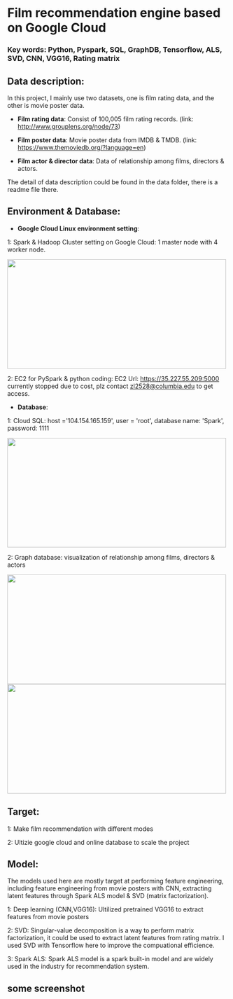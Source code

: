 # Film recommendation engine based on Google Cloud

### Key words: Python, Pyspark, SQL, GraphDB, Tensorflow, ALS, SVD, CNN, VGG16, Rating matrix

## Data description:

In this project, I mainly use two datasets, one is film rating data, and the other is movie poster data. 

- **Film rating data**: Consist of 100,005 film rating records. (link: http://www.grouplens.org/node/73)

- **Film poster data**: Movie poster data from IMDB & TMDB. (link: https://www.themoviedb.org/?language=en)

- **Film actor & director data**: Data of relationship among films, directors & actors. 


The detail of data description could be found in the data folder, there is a readme file there.

## Environment & Database: 

- **Google Cloud Linux environment setting**:  

1: Spark & Hadoop Cluster setting on Google Cloud: 1 master node with 4 worker node.

<img src="https://github.com/ZishuoLi/Film-recommendation-engine-based-on-Google-Cloud/blob/master/figs/Screen%20Shot%202018-01-27%20at%2012.03.52%20PM.png" height="250" width="500">

2: EC2 for PySpark & python coding: EC2 Url: https://35.227.55.209:5000 currently stopped due to cost, plz contact zl2528@columbia.edu to get access.

- **Database**: 

1: Cloud SQL: host ='104.154.165.159', user = 'root', database name: 'Spark', password: 1111

<img src="https://github.com/ZishuoLi/Film-recommendation-engine-based-on-Google-Cloud/blob/master/figs/Screen%20Shot%202018-01-27%20at%2012.10.30%20PM.png" height="250" width="500">

2: Graph database: visualization of relationship among films, directors & actors

<img src="https://github.com/ZishuoLi/Film-recommendation-engine-based-on-Google-Cloud/blob/master/figs/graph_database.png" height="250" width="500">

<img src="https://github.com/ZishuoLi/Film-recommendation-engine-based-on-Google-Cloud/blob/master/figs/graph_database2.png" height="250" width="500">

## Target:

1: Make film recommendation with different modes

2: Ultizie google cloud and online database to scale the project

## Model:

The models used here are mostly target at performing feature engineering, including feature engineering from movie posters with CNN, extracting latent features through Spark ALS model & SVD (matrix factorization).

1: Deep learning (CNN,VGG16): Ultilized pretrained VGG16 to extract features from movie posters

2: SVD: Singular-value decomposition is a way to perform matrix factorization, it could be used to extract latent features from rating matrix. I used SVD with Tensorflow here to improve the compuational efficience.

3: Spark ALS: Spark ALS model is a spark built-in model and are widely used in the industry for recommendation system.

## some screenshot
